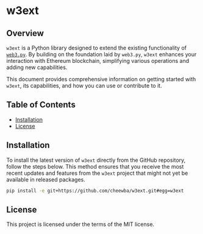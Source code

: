# w3ext

## Overview

`w3ext` is a Python library designed to extend the existing functionality of [`web3.py`](https://github.com/ethereum/web3.py). By building on the foundation laid by `web3.py`, `w3ext` enhances your interaction with Ethereum blockchain, simplifying various operations and adding new capabilities.

This document provides comprehensive information on getting started with `w3ext`, its capabilities, and how you can use or contribute to it.

## Table of Contents

- [Installation](#installation)
- [License](#license)

## Installation

To install the latest version of `w3ext` directly from the GitHub repository, follow the steps below. This method ensures that you receive the most recent updates and features from the `w3ext` project that might not yet be available in released packages.

```bash
pip install -e git+https://github.com/cheewba/w3ext.git#egg=w3ext
```

## License

This project is licensed under the terms of the MIT license.